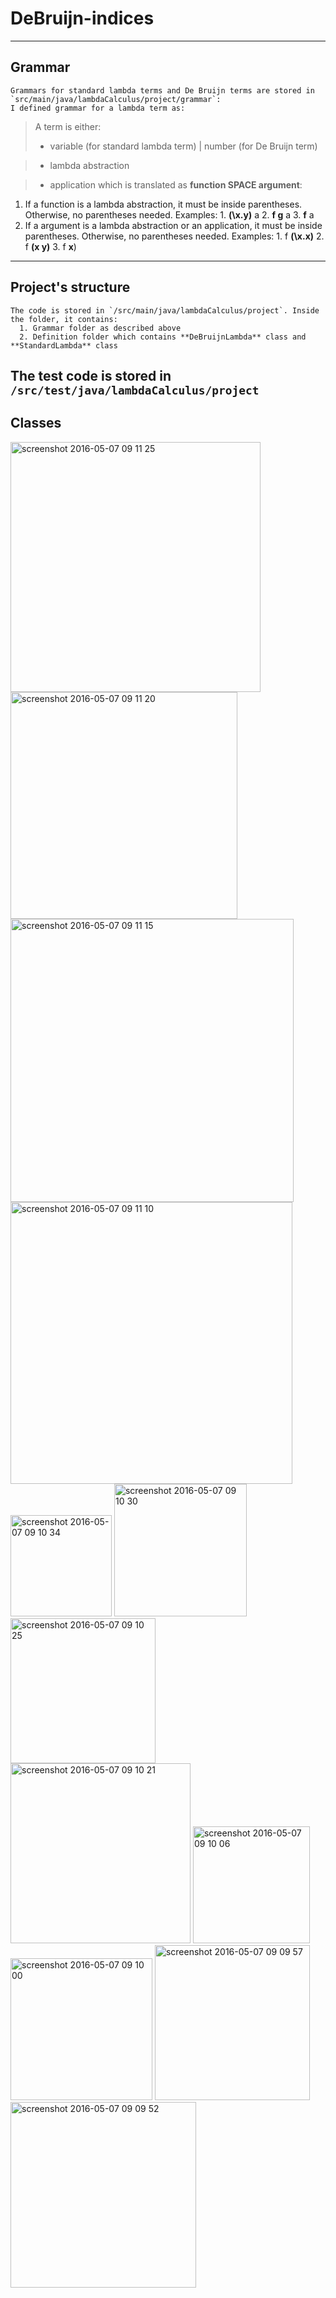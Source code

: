 # DeBruijn-indices

-----------------------------------------------------------------------------------------------------------------------------
## Grammar
    Grammars for standard lambda terms and De Bruijn terms are stored in `src/main/java/lambdaCalculus/project/grammar`:
    I defined grammar for a lambda term as:
    
  > A term is either:
  > - variable (for standard lambda term) | number (for De Bruijn term)
  
  > - lambda abstraction
  
  > - application which is translated as **function SPACE argument**:
  1. If a function is a lambda abstraction, it must be inside parentheses. Otherwise, no parentheses needed. Examples:
    1. **(\x.y)** a
    2. **f g** a
    3. **f** a
  2. If a argument is a lambda abstraction or an application, it must be inside parentheses. Otherwise, no parentheses needed. Examples:
    1. f **(\x.x)**
    2. f **(x y)**
    3. f **x**)

-----------------------------------------------------------------------------------------------------------------------------
## Project's structure
    The code is stored in `/src/main/java/lambdaCalculus/project`. Inside the folder, it contains:
      1. Grammar folder as described above
      2. Definition folder which contains **DeBruijnLambda** class and **StandardLambda** class

The test code is stored in `/src/test/java/lambdaCalculus/project`
-----------------------------------------------------------------------------------------------------------------------------
## Classes
<img width="400" alt="screenshot 2016-05-07 09 11 25" src="https://cloud.githubusercontent.com/assets/17075659/15092576/c83ed3f0-1433-11e6-84eb-45ad07deb9dd.png">
<img width="363" alt="screenshot 2016-05-07 09 11 20" src="https://cloud.githubusercontent.com/assets/17075659/15092574/c83e2df6-1433-11e6-9418-f0ecced69a3e.png">
<img width="453" alt="screenshot 2016-05-07 09 11 15" src="https://cloud.githubusercontent.com/assets/17075659/15092572/c83c24f2-1433-11e6-95b9-98bdc25b1028.png">
<img width="451" alt="screenshot 2016-05-07 09 11 10" src="https://cloud.githubusercontent.com/assets/17075659/15092573/c83dab38-1433-11e6-8a65-7939b903d169.png">
<img width="162" alt="screenshot 2016-05-07 09 10 34" src="https://cloud.githubusercontent.com/assets/17075659/15092575/c83e1a32-1433-11e6-853f-99482a285ff0.png">
<img width="212" alt="screenshot 2016-05-07 09 10 30" src="https://cloud.githubusercontent.com/assets/17075659/15092577/c84182ee-1433-11e6-96e8-c71d532158b9.png">
<img width="232" alt="screenshot 2016-05-07 09 10 25" src="https://cloud.githubusercontent.com/assets/17075659/15092578/c849d0b6-1433-11e6-84a4-c5698ee8a886.png">
<img width="288" alt="screenshot 2016-05-07 09 10 21" src="https://cloud.githubusercontent.com/assets/17075659/15092579/c852bd66-1433-11e6-96e3-34cfaaec9605.png">
<img width="187" alt="screenshot 2016-05-07 09 10 06" src="https://cloud.githubusercontent.com/assets/17075659/15092580/c8536568-1433-11e6-8652-bf9832615009.png">
<img width="227" alt="screenshot 2016-05-07 09 10 00" src="https://cloud.githubusercontent.com/assets/17075659/15092581/c853e57e-1433-11e6-9d61-8bf9e15a4325.png">
<img width="248" alt="screenshot 2016-05-07 09 09 57" src="https://cloud.githubusercontent.com/assets/17075659/15092582/c855dbc2-1433-11e6-92cc-541774480320.png">
<img width="297" alt="screenshot 2016-05-07 09 09 52" src="https://cloud.githubusercontent.com/assets/17075659/15092583/c8582da0-1433-11e6-814c-3c381fb19f85.png">
